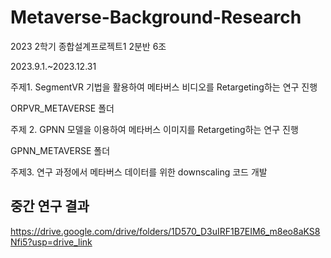 # Metaverse-Background-Research

2023 2학기 종합설계프로젝트1 2분반 6조

2023.9.1.~2023.12.31

주제1. SegmentVR 기법을 활용하여 메타버스 비디오를 Retargeting하는 연구 진행

ORPVR_METAVERSE 폴더

주제 2. GPNN 모델을 이용하여 메타버스 이미지를 Retargeting하는 연구 진행

GPNN_METAVERSE 폴더

주제3. 연구 과정에서 메타버스 데이터를 위한 downscaling 코드 개발

## 중간 연구 결과

https://drive.google.com/drive/folders/1D570_D3uIRF1B7EIM6_m8eo8aKS8Nfi5?usp=drive_link
